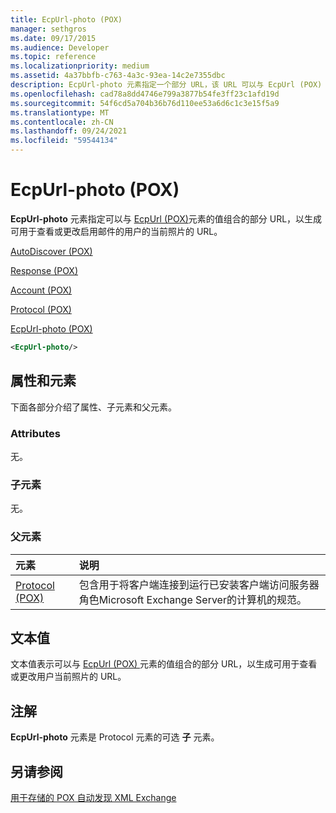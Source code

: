 ```yaml
---
title: EcpUrl-photo (POX)
manager: sethgros
ms.date: 09/17/2015
ms.audience: Developer
ms.topic: reference
ms.localizationpriority: medium
ms.assetid: 4a37bbfb-c763-4a3c-93ea-14c2e7355dbc
description: EcpUrl-photo 元素指定一个部分 URL，该 URL 可以与 EcpUrl (POX) 元素的值结合使用，以生成可用于查看或更改启用邮件的用户当前照片的 URL。
ms.openlocfilehash: cad78a8dd4746e799a3877b54fe3ff23c1afd19d
ms.sourcegitcommit: 54f6cd5a704b36b76d110ee53a6d6c1c3e15f5a9
ms.translationtype: MT
ms.contentlocale: zh-CN
ms.lasthandoff: 09/24/2021
ms.locfileid: "59544134"
---
```

# <a name="ecpurl-photo-pox"></a>EcpUrl-photo (POX)

**EcpUrl-photo** 元素指定可以与 [EcpUrl (POX)](ecpurl-pox.md)元素的值组合的部分 URL，以生成可用于查看或更改启用邮件的用户的当前照片的 URL。 
  
[AutoDiscover (POX)](autodiscover-pox.md)
  
[Response (POX)](response-pox.md)
  
[Account (POX)](account-pox.md)
  
[Protocol (POX)](protocol-pox.md)
  
[EcpUrl-photo (POX)](ecpurl-photo-pox.md)
  
```XML
<EcpUrl-photo/>
```

## <a name="attributes-and-elements"></a>属性和元素

下面各部分介绍了属性、子元素和父元素。
  
### <a name="attributes"></a>Attributes

无。
  
### <a name="child-elements"></a>子元素

无。
  
### <a name="parent-elements"></a>父元素

|**元素**|**说明**|
|:-----|:-----|
|[Protocol (POX)](protocol-pox.md) <br/> |包含用于将客户端连接到运行已安装客户端访问服务器角色Microsoft Exchange Server的计算机的规范。  <br/> |
   
## <a name="text-value"></a>文本值

文本值表示可以与 [EcpUrl (POX) ](ecpurl-pox.md) 元素的值组合的部分 URL，以生成可用于查看或更改用户当前照片的 URL。 
  
## <a name="remarks"></a>注解

**EcpUrl-photo** 元素是 Protocol 元素的可选 **子** 元素。 
  
## <a name="see-also"></a>另请参阅



[用于存储的 POX 自动发现 XML Exchange](pox-autodiscover-xml-elements-for-exchange.md)


